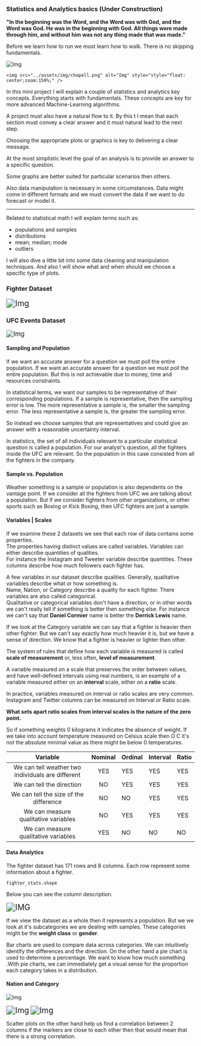 ### Statistics and Analytics basics (Under Construction)

**"In the beginning was the Word, and the Word was with God, and the Word was God. He was in the beginning with God. All things were made through him, and without him was not any thing made that was made."**

Before we learn how to run we must learn how to walk. There is no skipping fundamentals.

<img src="../assets/img/chapell.png" alt="Img" style="float: center margin-left: 100px;" />
                                                                                     
```                                                                                     
<img src="../assets/img/chapell.png" alt="Img" style="style="float: center;zoom:150%;" />
```

In this mini project I will explain a couple of statistics and analytics key concepts.  Everything starts with fundamentals. These concepts are key for more advanced Machine-Learning algorithms. 

A project must also have a natural flow to it. By this t I mean that each section must convey a clear answer and it must  natural lead to the next step.   

Choosing the appropriate plots or graphics is key to delivering a clear message.

At the most simplistic level the goal of an analysis is to provide an answer to a specific question.

Some graphs are better suited for particular scenarios then others.

Also data manipulation is necessary in some circumstances. Data might come in different formats and we must convert the data if we want to do forecast or model it.

------

Related to statistical math I will explain terms such as:

* populations and samples
* distributions
* mean; median; mode
* outliers

I will also dive a little bit into some data cleaning and manipulation techniques. And also I will show what and when should we choose a  specific type of plots.

### Fighter Dataset

<img src="../assets/img/fighter_df.png" alt="Img" style="zoom:150%;" />

### UFC Events Dataset

<img src="../assets/img/event_df.png" alt="Img" style="zoom: 120%;" />



#### Sampling and Population

If we want an accurate answer for a question we must poll the entire population. If we want an accurate answer for a question we must poll the entire population. But this is not achievable due to money, time and resources constraints.  

In statistical terms, we want our samples to be representative of their  corresponding populations. If a sample is representative, then the  sampling error is low. The more representative a sample is, the smaller  the sampling error. The less representative a sample is, the greater the sampling error.  

So instead we choose samples that are representatives and could give an answer with a reasonable uncertainty interval.

In statistics, the set of all individuals relevant to a particular statistical question is called a population. For our analyst's question, all the fighters inside the UFC are relevant. So the population in  this case consisted from all the fighters in the company.


#### Sample vs. Population

Weather something is a sample or population is also dependents on the vantage point. If we consider all the fighters from UFC we are talking about a population. But if we consider fighters from other organizations, or other sports such as Boxing or Kick Boxing, then UFC fighters are just a sample.


#### Variables | Scales 

If we examine these 2 datasets we see that each row of data contains some properties.   
The properties having distinct values are called variables. Variables can either describe quantities of qualities.  
For instance the Instagram and Tweeter variable describe quantities. These columns describe  how much followers each fighter has.  

A few variables in our dataset describe qualities. Generally, qualitative variables describe what or how something is.  
Name, Nation, or Category describe a quality for each fighter. There variables are also called categorical.     
Qualitative or categorical variables don't have a direction, or in other words we can't really tell if something is better then something else. For instance we can't say that **Daniel Cormier** name is better the **Derrick Lewis** name.

If we look at the Category variable we can say that a fighter is heavier then other fighter. But we can't say exactly how much heavier it is, but we have a sense of direction. We know that a fighter is heavier  or lighter then other.

The system of rules that define how each variable is measured is called **scale of measurement** or, less often, **level of measurement**.

A variable measured on a scale that preserves the order between values,  and have well-defined intervals using real numbers, is an example of a  variable measured either on an **interval** scale, either on a **ratio** scale.  

In practice, variables measured on interval or ratio scales are very common. Instagram and Twitter columns can be measured on Interval or Ratio scale.

**What sets apart ratio scales from interval scales is the nature of the zero point.**

So if something weights 0 kilograms it indicates the absence of weight. If we take into account temperature measured on Celsius scale then O  C it's not the absolute minimal value as there might be below 0 temperatures.

|                     Variable                      | Nominal | Ordinal | Interval | Ratio |
| :-----------------------------------------------: | :-----: | ------- | -------- | ----- |
| We can tell weather two individuals are different |   YES   | YES     | YES      | YES   |
|             We can tell the direction             |   NO    | YES     | YES      | YES   |
|      We can tell the size of the difference       |   NO    | NO      | YES      | YES   |
|       We can measure qualitative variables        |   NO    | YES     | YES      | YES   |
|       We can measure qualitative variables        |   YES   | NO      | NO       | NO    |



#### Data Analytics

The fighter dataset has 171 rows and 8 columns. Each row represent some information about a fighter. 

```
fighter_stats.shape
```

Below you can see the column description.

<img src="/home/Github/prasleas/assets/img/ufc_fighter_column_description.png" alt="IMG" style="zoom: 150%;" />

If we view the dataset as a whole then it represents a population. But we we look at it's subcategories we are dealing with samples. These categories might be the **weight class** or **gender**.

Bar charts are used to compare data across categories. We can intuitively identify the differences and the direction. On the other hand a pie chart is used to determine a percentage. We want to know how much something .With pie charts, we can immediately get a visual sense for the proportion each category takes in a distribution.



#### Nation and Category

![Img](../assets/img/figther_combine_plots..png)

<img src="../assets/img/ufc_figther_country.png" alt="Img" style="zoom:150%;" />



<img src="../assets/img/ufc_male_female.png" alt="Img" style="zoom:150%;" />

Scatter plots on the other hand help us  find a correlation between 2 columns if the markers are close to each  other then that would mean that there is a strong correlation.

